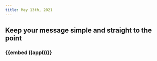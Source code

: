 ```yaml
---
title: May 13th, 2021
---
```


## Keep your message simple and straight to the point
### {{embed ((appl))}}
